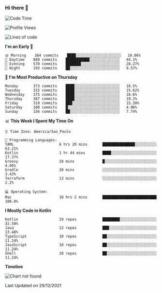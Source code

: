 ### Hi there 👋

<!--
**fernandonogueira/fernandonogueira** is a ✨ _special_ ✨ repository because its `README.md` (this file) appears on your GitHub profile.

Here are some ideas to get you started:

- 🔭 I’m currently working on ...
- 🌱 I’m currently learning ...
- 👯 I’m looking to collaborate on ...
- 🤔 I’m looking for help with ...
- 💬 Ask me about ...
- 📫 How to reach me: ...
- 😄 Pronouns: ...
- ⚡ Fun fact: ...
-->

<!--START_SECTION:waka-->
![Code Time](http://img.shields.io/badge/Code%20Time-1%2C196%20hrs%2017%20mins-blue)

![Profile Views](http://img.shields.io/badge/Profile%20Views-0-blue)

![Lines of code](https://img.shields.io/badge/From%20Hello%20World%20I%27ve%20Written-329%20Thousand%20lines%20of%20code-blue)

**I'm an Early 🐤** 

```text
🌞 Morning    364 commits    ████░░░░░░░░░░░░░░░░░░░░░   18.06% 
🌆 Daytime    889 commits    ███████████░░░░░░░░░░░░░░   44.1% 
🌃 Evening    570 commits    ███████░░░░░░░░░░░░░░░░░░   28.27% 
🌙 Night      193 commits    ██░░░░░░░░░░░░░░░░░░░░░░░   9.57%

```
📅 **I'm Most Productive on Thursday** 

```text
Monday       373 commits    ████░░░░░░░░░░░░░░░░░░░░░   18.5% 
Tuesday      315 commits    ████░░░░░░░░░░░░░░░░░░░░░   15.62% 
Wednesday    375 commits    ████░░░░░░░░░░░░░░░░░░░░░   18.6% 
Thursday     387 commits    ████░░░░░░░░░░░░░░░░░░░░░   19.2% 
Friday       310 commits    ███░░░░░░░░░░░░░░░░░░░░░░   15.38% 
Saturday     100 commits    █░░░░░░░░░░░░░░░░░░░░░░░░   4.96% 
Sunday       156 commits    ██░░░░░░░░░░░░░░░░░░░░░░░   7.74%

```


📊 **This Week I Spent My Time On** 

```text
⌚︎ Time Zone: America/Sao_Paulo

💬 Programming Languages: 
YAML                     6 hrs 20 mins       ███████████████░░░░░░░░░░   63.21% 
Kotlin                   1 hr 44 mins        ████░░░░░░░░░░░░░░░░░░░░░   17.37% 
Groovy                   28 mins             █░░░░░░░░░░░░░░░░░░░░░░░░   4.66% 
Gradle                   20 mins             ░░░░░░░░░░░░░░░░░░░░░░░░░   3.43% 
Terraform                13 mins             ░░░░░░░░░░░░░░░░░░░░░░░░░   2.2%

💻 Operating System: 
Mac                      10 hrs 2 mins       █████████████████████████   100.0%

```

**I Mostly Code in Kotlin** 

```text
Kotlin                   29 repos            ████████░░░░░░░░░░░░░░░░░   32.58% 
Java                     12 repos            ███░░░░░░░░░░░░░░░░░░░░░░   13.48% 
TypeScript               10 repos            ██░░░░░░░░░░░░░░░░░░░░░░░   11.24% 
JavaScript               10 repos            ██░░░░░░░░░░░░░░░░░░░░░░░   11.24% 
Shell                    10 repos            ██░░░░░░░░░░░░░░░░░░░░░░░   11.24%

```


**Timeline**

![Chart not found](https://raw.githubusercontent.com/fernandonogueira/fernandonogueira/master/charts/bar_graph.png) 


 Last Updated on 29/12/2021
<!--END_SECTION:waka-->
